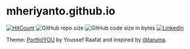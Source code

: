# mheriyanto.github.io

[![HitCount](http://hits.dwyl.io/mheriyanto/mheriyantogithubio.svg)](http://hits.dwyl.io/mheriyanto/mheriyantogithubio)
![GitHub repo size](https://img.shields.io/github/repo-size/mheriyanto/mheriyanto.github.io)
![GitHub code size in bytes](https://img.shields.io/github/languages/code-size/mheriyanto/mheriyanto.github.io)
[![LinkedIn](https://img.shields.io/badge/-LinkedIn-black.svg?style=flat&logo=linkedin&colorB=555)](https://id.linkedin.com/in/mheriyanto)


Theme: [PortfolYOU](https://github.com/YoussefRaafatNasry/portfolYOU) by Youssef Raafat and inspired by [@taruma](https://github.com/taruma/taruma.github.io).